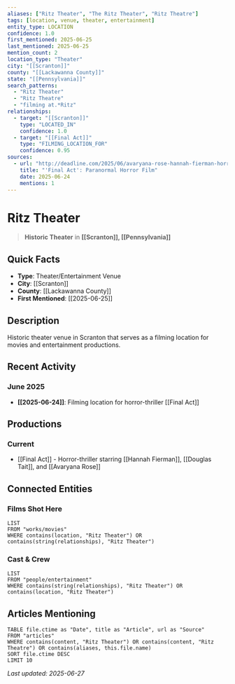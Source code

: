 ```yaml
---
aliases: ["Ritz Theater", "The Ritz Theater", "Ritz Theatre"]
tags: [location, venue, theater, entertainment]
entity_type: LOCATION
confidence: 1.0
first_mentioned: 2025-06-25
last_mentioned: 2025-06-25
mention_count: 2
location_type: "Theater"
city: "[[Scranton]]"
county: "[[Lackawanna County]]"
state: "[[Pennsylvania]]"
search_patterns:
  - "Ritz Theater"
  - "Ritz Theatre"
  - "filming at.*Ritz"
relationships:
  - target: "[[Scranton]]"
    type: "LOCATED_IN"
    confidence: 1.0
  - target: "[[Final Act]]"
    type: "FILMING_LOCATION_FOR"
    confidence: 0.95
sources:
  - url: "http://deadline.com/2025/06/avaryana-rose-hannah-fierman-horror-movie-final-act-1236441042/"
    title: "'Final Act': Paranormal Horror Film"
    date: 2025-06-24
    mentions: 1
---
```


# Ritz Theater

> **Historic Theater** in **[[Scranton]], [[Pennsylvania]]**

## Quick Facts
- **Type**: Theater/Entertainment Venue
- **City**: [[Scranton]]
- **County**: [[Lackawanna County]]
- **First Mentioned**: [[2025-06-25]]

## Description

Historic theater venue in Scranton that serves as a filming location for movies and entertainment productions.

## Recent Activity

### June 2025
- **[[2025-06-24]]**: Filming location for horror-thriller [[Final Act]]

## Productions

### Current
- [[Final Act]] - Horror-thriller starring [[Hannah Fierman]], [[Douglas Tait]], and [[Avaryana Rose]]

## Connected Entities

### Films Shot Here
```dataview
LIST
FROM "works/movies"
WHERE contains(location, "Ritz Theater") OR contains(string(relationships), "Ritz Theater")
```

### Cast & Crew
```dataview
LIST
FROM "people/entertainment"
WHERE contains(string(relationships), "Ritz Theater") OR contains(location, "Ritz Theater")
```

## Articles Mentioning

```dataview
TABLE file.ctime as "Date", title as "Article", url as "Source"
FROM "articles"
WHERE contains(content, "Ritz Theater") OR contains(content, "Ritz Theatre") OR contains(aliases, this.file.name)
SORT file.ctime DESC
LIMIT 10
```

*Last updated: 2025-06-27*